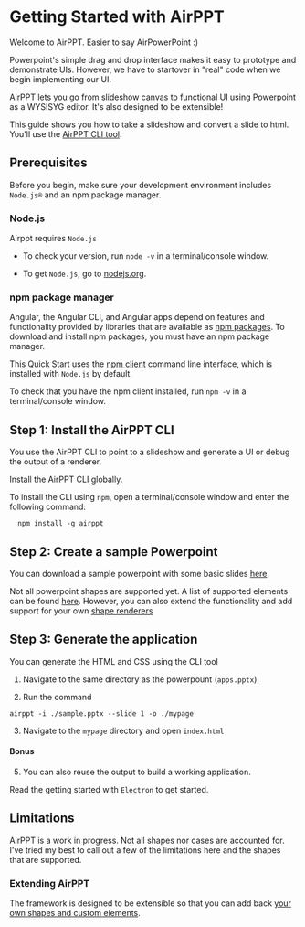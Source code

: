 # Getting Started with AirPPT

Welcome to AirPPT. Easier to say AirPowerPoint :)

Powerpoint's simple drag and drop interface makes it easy to prototype and demonstrate UIs. However, we have to startover in "real" code when we begin implementing our UI.

AirPPT lets you go from slideshow canvas to functional UI using Powerpoint as a WYSISYG editor. It's also designed to be extensible!

This guide shows you how to take a slideshow and convert a slide to html. You'll use the [AirPPT CLI tool](https://www.npmjs.com/package/airppt).

## Prerequisites

Before you begin, make sure your development environment includes `Node.js®` and an npm package manager.

### Node.js

Airppt requires `Node.js`

- To check your version, run `node -v` in a terminal/console window.

- To get `Node.js`, go to [nodejs.org](https://nodejs.org "Nodejs.org").

### npm package manager

Angular, the Angular CLI, and Angular apps depend on features and functionality provided by libraries that are available as [npm packages](https://docs.npmjs.com/getting-started/what-is-npm). To download and install npm packages, you must have an npm package manager.

This Quick Start uses the [npm client](https://docs.npmjs.com/cli/install) command line interface, which is installed with `Node.js` by default.

To check that you have the npm client installed, run `npm -v` in a terminal/console window.

## Step 1: Install the AirPPT CLI

You use the AirPPT CLI
to point to a slideshow and generate a UI or debug the output of a renderer.

Install the AirPPT CLI globally.

To install the CLI using `npm`, open a terminal/console window and enter the following command:

```
  npm install -g airppt
```

## Step 2: Create a sample Powerpoint

You can download a sample powerpoint with some basic slides [here](https://github.com/airpptx/samples/blob/master/apps.pptx).

Not all powerpoint shapes are supported yet. A list of supported elements can be found [here](#limitations). However, you can also extend the functionality and add support for your own [shape renderers](#shape-renderer-1)

## Step 3: Generate the application

You can generate the HTML and CSS using the CLI tool

1. Navigate to the same directory as the powerpount (`apps.pptx`).

2. Run the command

```
airppt -i ./sample.pptx --slide 1 -o ./mypage
```

3. Navigate to the `mypage` directory and open `index.html`

#### Bonus

5. You can also reuse the output to build a working application.

Read the getting started with `Electron` to get started.

## Limitations

AirPPT is a work in progress. Not all shapes nor cases are accounted for. I've tried my best to call out a few of the limitations here and the shapes that are supported.

### Extending AirPPT

The framework is designed to be extensible so that you can add back [your own shapes and custom elements](#shape-renderer-1).
